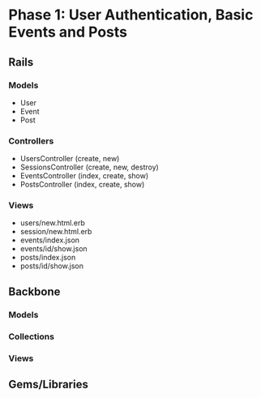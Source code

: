 # Phase 1: User Authentication, Basic Events and Posts

## Rails
### Models
* User
* Event
* Post

### Controllers
* UsersController (create, new)
* SessionsController (create, new, destroy)
* EventsController (index, create, show)
* PostsController (index, create, show)

### Views
* users/new.html.erb
* session/new.html.erb
* events/index.json
* events/id/show.json
* posts/index.json
* posts/id/show.json

## Backbone
### Models

### Collections

### Views

## Gems/Libraries
